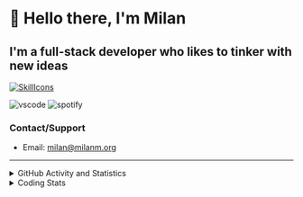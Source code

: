 # 👋 Hello there, I'm Milan
## I'm a full-stack developer who likes to tinker with new ideas
[![SkillIcons](https://skillicons.dev/icons?i=js,ts,nextjs,tailwind,html,go,bash,git,nginx,prisma,kubernetes,docker,linux)](https://skillicons.dev)

![vscode](https://nocache.advaith.workers.dev?url=https://img.shields.io/endpoint?url=https://dev.discordprofiles.me/api/badge/vscode/423203831971708958)
![spotify](https://nocache.advaith.workers.dev?url=https://img.shields.io/endpoint?url=https://dev.discordprofiles.me/api/badge/spotify/423203831971708958)

### Contact/Support

- Email: [milan@milanm.org](mailto:milan@milanm.org)
 
---
 
<details>
  <summary>GitHub Activity and Statistics</summary>
  <img src="/github-metrics.svg" />
</details>
<details>
  <summary>Coding Stats</summary>
  <!--START_SECTION:waka-->

```txt
TypeScript   26 hrs 36 mins  ██████████████▒░░░░░░░░░░   57.82 %
JavaScript   14 hrs 22 mins  ███████▓░░░░░░░░░░░░░░░░░   31.23 %
JSON         1 hr 21 mins    ▓░░░░░░░░░░░░░░░░░░░░░░░░   02.94 %
YAML         1 hr 12 mins    ▓░░░░░░░░░░░░░░░░░░░░░░░░   02.63 %
Bash         1 hr 11 mins    ▓░░░░░░░░░░░░░░░░░░░░░░░░   02.59 %
```

<!--END_SECTION:waka-->
</details>
